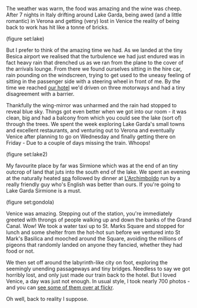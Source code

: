 
The weather was warm, the food was amazing and the wine was cheep. After 7 nights in Italy drifting around Lake Garda, being awed (and a little romantic) in Verona and getting (very) lost in Venice the reality of being back to work has hit like a tonne of bricks. 

(figure set:lake)

But I prefer to think of the amazing time we had. As we landed at the tiny Besica airport we realised that the turbulence we had just endured was in fact heavy rain that drenched us as we ran from the plane to the cover of the arrivals lounge. From there we found ourselves sitting in the hire car, rain pounding on the windscreen, trying to get used to the uneasy feeling of sitting in the passenger side with a steering wheel in front of me. By the time we reached [our hotel](http://www.mistralhotels.it/admiral.htm) we'd driven on three motorways and had a tiny disagreement with a barrier. 

Thankfully the wing-mirror was unharmed and the rain had stopped to reveal blue sky. Things got even better when we got into our room - it was clean, big and had a balcony from which you could see the lake (sort of) through the trees. We spent the week exploring Lake Garda's small towns and excellent restaurants, and venturing out to Verona and eventually Venice after planning to go on Wednesday and finally getting there on Friday - Due to a couple of days missing the train. Whoops! 

(figure set:lake2)


My favourite place by far was Sirmione which was at the end of an tiny outcrop of land that juts into the south end of the lake. We spent an evening at the naturally heated [spa](http://www.termedisirmione.it/tds/en/homepage.html) followed by dinner at [L'Archimboldo](http://www.ristorantearcimboldo.com/) run by a really friendly guy who's English was better than ours. If you're going to Lake Garda Sirmione is a must. 

(figure set:gondola) 

Venice was amazing. Stepping out of the station, you're immediately greeted with throngs of people walking up and down the banks of the Grand Canal. Wow! We took a water taxi up to St. Marks Square and stopped for lunch and some shelter from the hot-hot sun before we ventured into St Mark's Basilica and mooched around the Square, avoiding the millions of pigeons that randomly landed on anyone they fancied, whether they had food or not. 

We then set off around the labyrinth-like city on foot, exploring the seemingly unending passageways and tiny bridges. Needless to say we got horribly lost, and only just made our train back to the hotel. But I loved Venice, a day was just not enough. In usual style, I took nearly 700 photos - and you can [see some of them over at flickr](http://www.flickr.com/photos/roobottom/sets/72157602449502521/). 

Oh well, back to reality I suppose.